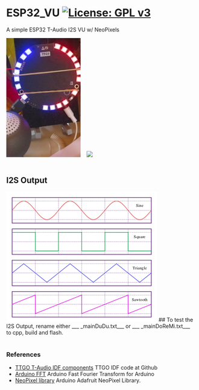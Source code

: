 # ESP32_VU [![License: GPL v3](https://img.shields.io/badge/License-GPLv3-blue.svg)](https://www.gnu.org/licenses/gpl-3.0)<br>
A simple ESP32 T-Audio I2S VU w/ NeoPixels


<img src="picture/WM8978VU0422.png"/> &nbsp;&nbsp;&nbsp;<img src="picture/wm8978vu.gif" width=240/>
<br><br>
## I2S Output
<img src="picture/400px-Waveforms.svg.png"/>
## To test the I2S Output, rename either ___ _mainDuDu.txt___ or ___ _mainDoReMi.txt___ to cpp, build and flash.
<br><br>

### References
  - [TTGO T-Audio IDF components](https://github.com/LilyGO/TTGO-TAudio) TTGO IDF code at Github
  - [Arduino FFT](https://github.com/kosme/arduinoFFT) Arduino Fast Fourier Transform for Arduino 
  - [NeoPixel library](https://github.com/adafruit/Adafruit_NeoPixel) Arduino Adafruit NeoPixel Library.
